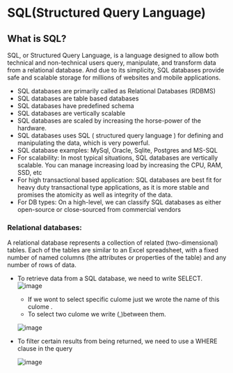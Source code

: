 # SQL(Structured Query Language)

## What is SQL?
 SQL, or Structured Query Language, is a language designed to allow both technical and non-technical users query, manipulate, and transform data from a relational database. And due to its simplicity, SQL databases provide safe and scalable storage for millions of websites and mobile applications.
 
 - SQL databases are primarily called as Relational Databases (RDBMS)
 - SQL databases are table based databases
 - SQL databases have predefined schema 
 - SQL databases are vertically scalable
 - SQL databases are scaled by increasing the horse-power of the hardware. 
 - SQL databases uses SQL ( structured query language ) for defining and manipulating the data, which is very powerful.
 - SQL database examples: MySql, Oracle, Sqlite, Postgres and MS-SQL
 - For scalability: In most typical situations, SQL databases are vertically scalable. You can manage increasing load by increasing the CPU, RAM, SSD, etc
 - For high transactional based application: SQL databases are best fit for heavy duty transactional type applications, as it is more stable and promises the atomicity as well as integrity of the data. 
 - For DB types: On a high-level, we can classify SQL databases as either open-source or close-sourced from commercial vendors
 
### Relational databases:
 A relational database represents a collection of related (two-dimensional) tables. Each of the tables are similar to an Excel spreadsheet, with a fixed number of named columns (the attributes or properties of the table) and any number of rows of data.
 
- To retrieve data from a SQL database, we need to write SELECT.
 ![image](https://user-images.githubusercontent.com/79833733/124568715-e2920300-de4d-11eb-80dc-9552ecaa51fb.png)
 
 
  - If we wont to select specific culome just we wrote the name of this culome .
  - To select two culome we write (,)between them.

  ![image](https://user-images.githubusercontent.com/79833733/124569167-5fbd7800-de4e-11eb-8fcc-65c9b6f0e85b.png)

- To filter certain results from being returned, we need to use a WHERE clause in the query


   ![image](https://user-images.githubusercontent.com/79833733/124659671-e2295480-dead-11eb-914a-55162741e249.png)
